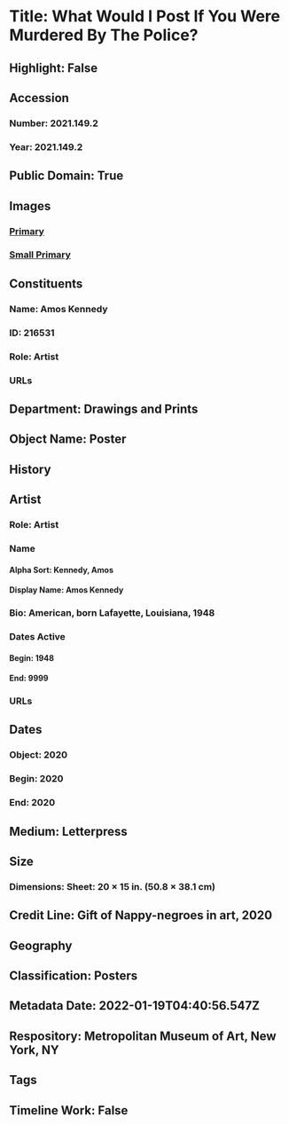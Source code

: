 # Title: What Would I Post If You Were Murdered By The Police?
## Highlight: False
## Accession
### Number: 2021.149.2
### Year: 2021.149.2
## Public Domain: True
## Images
### [Primary](https://images.metmuseum.org/CRDImages/dp/original/DP-21513-001.jpg)
### [Small Primary](https://images.metmuseum.org/CRDImages/dp/web-large/DP-21513-001.jpg)
## Constituents
### Name: Amos Kennedy
### ID: 216531
### Role: Artist
### URLs
## Department: Drawings and Prints
## Object Name: Poster
## History
## Artist
### Role: Artist
### Name
#### Alpha Sort: Kennedy, Amos
#### Display Name: Amos Kennedy
### Bio: American, born Lafayette, Louisiana, 1948
### Dates Active
#### Begin: 1948
#### End: 9999
### URLs
## Dates
### Object: 2020
### Begin: 2020
### End: 2020
## Medium: Letterpress
## Size
### Dimensions: Sheet: 20 × 15 in. (50.8 × 38.1 cm)
## Credit Line: Gift of Nappy-negroes in art, 2020
## Geography
## Classification: Posters
## Metadata Date: 2022-01-19T04:40:56.547Z
## Respository: Metropolitan Museum of Art, New York, NY
## Tags
## Timeline Work: False